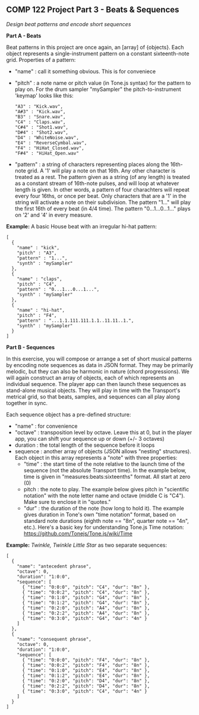 ## COMP 122 Project Part 3 - Beats & Sequences
*Design beat patterns and encode short sequences*

**Part A - Beats**

Beat patterns in this project are once again, an [array] of {objects}. Each object represents a single-instrument pattern on a constant sixteenth-note grid. Properties of a pattern:
- "name" : call it something obvious. This is for conveniece
- "pitch" : a note name or pitch value (in Tone.js syntax) for the pattern to play on. For the drum sampler "mySampler" the pitch-to-instrument 'keymap' looks like this:
  
      "A3" : "Kick.wav",
      "A#3" : "Kick.wav",
      "B3" : "Snare.wav",
      "C4" : "Claps.wav",
      "C#4" : "Shot1.wav",
      "D#4" : "Shot2.wav",
      "D4" : "WhiteNoise.wav",
      "E4" : "ReverseCymbal.wav",
      "F4" : "HiHat_Closed.wav",
      "F#4" : "HiHat_Open.wav"

- "pattern" : a string of characters representing places along the 16th-note grid. A '1' will play a note on that 16th. Any other character is treated as a rest. The pattern given as a string (of any length) is treated as a constant stream of 16th-note pulses, and will loop at whatever length is given. In other words, a pattern of four charachters will repeat every four 16ths, or once per beat. Only characters that are a '1' in the string will activate a note on their subdivision. The pattern "1..." will play the first 16th of every beat (in 4/4 time). The pattern "0...1...0...1..." plays on '2' and '4' in every measure.

**Example:** A basic House beat with an irregular hi-hat pattern:
```
[
  {
    "name" : "kick",
    "pitch" : "A3",
    "pattern" : "1...",
    "synth" : "mySampler"
  },
  {
    "name" : "claps",
    "pitch" : "C4",
    "pattern" : "0...1...0...1...",
    "synth" : "mySampler"
  },
  {
    "name" : "hi-hat",
    "pitch" : "F4",
    "pattern" : "...1.1.111.111.1.1..11.11..1.",
    "synth" : "mySampler"
  }
]
```

**Part B - Sequences**

In this exercise, you will compose or arrange a set of short musical patterns by encoding note sequences as data in JSON format. They may be primarily melodic, but they can also be harmonic in nature (chord progressions). We will again construct an array of objects, each of which represents an individual sequence. The player app can then launch these sequences as stand-alone musical objects. They will play in time with the Transport's metrical grid, so that beats, samples, and sequences can all play along together in sync.

Each sequence object has a pre-defined structure:

- "name" : for convenience
- "octave" : transposition level by octave. Leave this at 0, but in the player app, you can shift your sequence up or down (+/- 3 octaves)
- duration : the total length of the sequence before it loops
- sequence : another array of objects (JSON allows "nesting" structures). Each object in this array represents a "note" with three properties:
  - "time" : the start time of the note relative to the launch time of the sequence (not the absolute Transport time). In the example below, time is given in "measures:beats:sixteenths" format. All start at zero (0)
  - pitch : the note to play. The example below gives pitch in "scientific notation" with the note letter name and octave (middle C is "C4"). Make sure to enclose it in "quotes."
  - "dur" : the duration of the note (how long to hold it). The example gives duration in Tone's own "time notation" format, based on standard note durations (eighth note == "8n", quarter note == "4n", etc.). Here's a basic key for understanding Tone.js Time notation: https://github.com/Tonejs/Tone.js/wiki/Time 

**Example:** _Twinkle, Twinkle Little Star_ as two separate sequences:
```
[
  {
    "name": "antecedent phrase",
    "octave": 0,
    "duration": "1:0:0",
    "sequence": [
      { "time": "0:0:0", "pitch": "C4", "dur": "8n" },
      { "time": "0:0:2", "pitch": "C4", "dur": "8n" },
      { "time": "0:1:0", "pitch": "G4", "dur": "8n" },
      { "time": "0:1:2", "pitch": "G4", "dur": "8n" },
      { "time": "0:2:0", "pitch": "A4", "dur": "8n" },
      { "time": "0:2:2", "pitch": "A4", "dur": "8n" },
      { "time": "0:3:0", "pitch": "G4", "dur": "4n" }
    ]
  },
  {
    "name": "consequent phrase",
    "octave": 0,
    "duration": "1:0:0",
    "sequence": [
      { "time": "0:0:0", "pitch": "F4", "dur": "8n" },
      { "time": "0:0:2", "pitch": "F4", "dur": "8n" },
      { "time": "0:1:0", "pitch": "E4", "dur": "8n" },
      { "time": "0:1:2", "pitch": "E4", "dur": "8n" },
      { "time": "0:2:0", "pitch": "D4", "dur": "8n" },
      { "time": "0:2:2", "pitch": "D4", "dur": "8n" },
      { "time": "0:3:0", "pitch": "C4", "dur": "4n" }
    ]
  }
]

```
